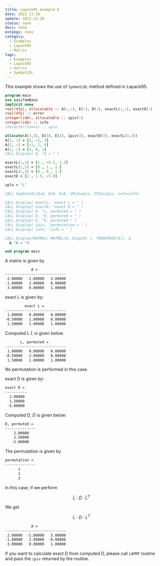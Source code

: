 ```yaml
---
title: Lapack95 example 6
date: 2022-12-20
update: 2022-12-20
status: none
docs: none
extpkgs: none
category:
  - Examples
  - Lapack95
  - Matrix
tags:
  - Examples
  - Lapack95
  - matrix
  - SymGetLDL
---
```


This example shows the use of `SymGetLDL` method defined in Lapack95.

```fortran
program main
use easifemBase
implicit none
real(dfp), allocatable :: A(:,:), E(:), D(:), exactL(:,:), exactD(:)
real(dfp) :: error
integer(i4b), allocatable :: ipiv(:)
integer(i4b) :: info
character(len=1) :: uplo

allocate(A(3,3), D(3), E(3), ipiv(3), exactD(3), exactL(3,3))
A(1, :) = [2, -1, 3]
A(2, :) = [-1, 2, 0]
A(3, :) = [3, 0, 1]
CALL Display( A, "A = " )

exactL(:,1) = [1., -0.5, 1.5]
exactL(:,2) = [0., 1., 1.]
exactL(:,3) = [0., 0., 1.]
exactD = [2., 1.5, -5.0]

uplo = "L"

CALL SymGetLDL(A=A, D=D, E=E, UPLO=uplo, IPIV=ipiv, info=info)

CALL Display( exactL, "exact L = " )
CALL Display( exactD, "exact D = " )
CALL Display( A, "L, permuted = " )
CALL Display( D, "D, permuted = " )
CALL Display( E, "E, permuted " )
CALL Display( ipiv, "permutation = " )
CALL Display( info, "info = " )

CALL Display(MATMUL( MATMUL(A, Diag(D) ), TRANSPOSE(A)), &
  & "A = ")

end program main
```

A matrix is given by

```txt
            A =
----------------------------
 2.00000  -1.00000   3.00000
-1.00000   2.00000   0.00000
 3.00000   0.00000   1.00000
```

exact L is given by:

```txt
         exact L =
----------------------------
 1.00000   0.00000   0.00000
-0.50000   1.00000   0.00000
 1.50000   1.00000   1.00000
```

Computed L $\tilde{L}$ is given below.

```txt
       L, permuted =
----------------------------
 1.00000   0.00000   0.00000
-0.50000   1.00000   0.00000
 1.50000   1.00000   1.00000
```

No permutation is performed in this case.

exact D is given by:

```txt
exact D =
----------
  2.00000
  1.50000
 -5.00000
```

Computed D, $\tilde{D}$ is given below:

```txt
D, permuted =
--------------
    2.00000
    1.50000
   -5.00000
```

The permutation is given by

```txt
permutation =
--------------
      1
      2
      3
```

In this case, if we perform

$$
\tilde{L} \cdot \tilde{D} \cdot \tilde{L}^{T}
$$

We get

$$
L \cdot D \cdot L^{T}
$$

```txt
            A =
----------------------------
 2.00000  -1.00000   3.00000
-1.00000   2.00000   0.00000
 3.00000   0.00000   1.00000
```

If you want to calculate exact D from computed D, please call `LAPMT` routine and pass the `ipiv` returned by the routine.
